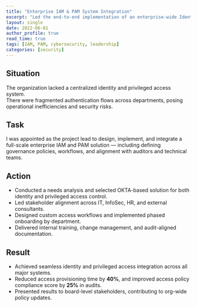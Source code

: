 ```yaml
---
title: "Enterprise IAM & PAM System Integration"
excerpt: "Led the end-to-end implementation of an enterprise-wide Identity & Privileged Access Management solution, enhancing security and aligning with compliance frameworks."
layout: single
date: 2022-06-01
author_profile: true
read_time: true
tags: [IAM, PAM, cybersecurity, leadership]
categories: [security]
---
```


## Situation

The organization lacked a centralized identity and privileged access system.  
There were fragmented authentication flows across departments, posing operational inefficiencies and security risks.

## Task

I was appointed as the project lead to design, implement, and integrate a full-scale enterprise IAM and PAM solution — including defining governance policies, workflows, and alignment with auditors and technical teams.

## Action

- Conducted a needs analysis and selected OKTA-based solution for both identity and privileged access control.
- Led stakeholder alignment across IT, InfoSec, HR, and external consultants.
- Designed custom access workflows and implemented phased onboarding by department.
- Delivered internal training, change management, and audit-aligned documentation.

## Result

- Achieved seamless identity and privileged access integration across all major systems.
- Reduced access provisioning time by **40%**, and improved access policy compliance score by **25%** in audits.
- Presented results to board-level stakeholders, contributing to org-wide policy updates.
